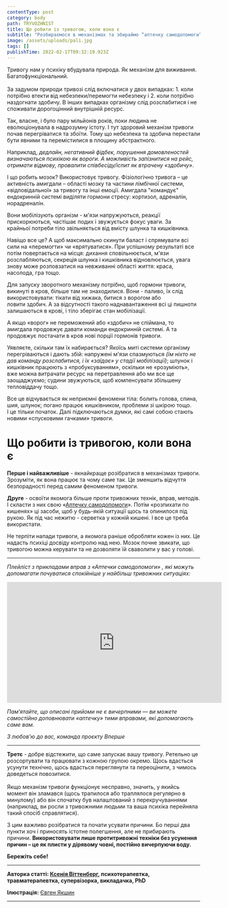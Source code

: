 ```yaml
---
contentType: post
category: body
path: TRYVOZHNIST
title: Що робити із тривогою, коли вона є
subtitle: "Розбираємося в механізмах та збираймо “аптечку самодопомоги” "
image: /assets/uploads/pali.jpg
tags: []
publishTime: 2022-02-17T09:32:19.923Z
---
```

<!--StartFragment-->

Тривогу нам у психіку вбудувала природа. Як механізм для виживання. Багатофункціональний.\
\
За задумом природи тривозі слід включатися у двох випадках: 1. коли потрібно втекти від небезпеки/перемогти небезпеку і 2. коли потрібно наздогнати здобичу. В інших випадках організму слід розслабитися і не споживати дорогоцінний внутрішній ресурс.

Так, власне, і було пару мільйонів років, поки людина не еволюціонувала в надрозумну істоту. І тут здоровий механізм тривоги почав перегріватися та збоїти. Тому що небезпека та здобича перестали бути явними та перемістилися в площину абстрактного.

Наприклад, *дедлайн, негативний фідбек, порушення домовленостей визначаються психікою як вороги. А можливість запізнитися на рейс, отримати відмову, провалити співбесіду/іспит як втрачену «здобичу»*.

І що робить мозок? Використовує тривогу. Фізіологічно тривога – це активність амигдали – області мозку та частини лімбічної системи, «відповідальної» за тривогу та інші емоції. Амигдала "командує" ендокринній системі виділяти гормони стресу: кортизол, адреналін, норадреналін.

Вони мобілізують організм - м'язи напружуються, реакції прискорюються, частішає подих і звужується фокус уваги. За крайньої потреби тіло звільняється від вмісту шлунка та кишківника.

Навіщо все це? А щоб максимально скинути баласт і спрямувати всі сили на «перемогти» чи «врятуватися». При успішному результаті все потім повертається на місця: дихання сповільнюється, м'язи розслабляються, секреція шлунка і кишківника відновлюється, увага знову може розповзатися на невживанні області життя: краса, насолода, гра тощо.

Для запуску зворотного механізму потрібно, щоб гормони тривоги, викинуті в кров, більше там не знаходилися. Вони - паливо, їх слід використовувати: тікати від хижака, битися з ворогом або ловити здобич. А за відсутності такого наднавантаження всі ці пишноти залишаються в крові, і тіло зберігає стан мобілізації.

А якщо «ворог» не переможений або «здобич» не спіймана, то амигдала продовжує давати команди ендокринній системі. А та продовжує постачати в кров нові порції гормонів тривоги. 

Уявляєте, скільки там їх набирається? Якоїсь миті системи організму перегріваються і дають збій: напружені м'язи спазмуються *(їм ніхто не дав команду розслабитися, і їх «заїдає» у стадії мобілізації)*; шлунок і кишківник працюють з «пробуксуванням», оскільки не «розуміють», вже можна витрачати ресурс на перетравлення або ми все ще заощаджуємо; судини звужуються, щоб компенсувати збільшену тепловіддачу тощо.

Все це відчувається як неприємні феномени тіла: болить голова, спина, шия, шлунок; погано працює кишківником, проблеми зі шкірою тощо.\
І це тільки початок. Далі підключаються думки, які самі собою стають новими «спусковими гачками» тривоги.





# Що робити із тривогою, коли вона є





**Перше і найважливіше** - якнайкраще розібратися в механізмах тривоги. Зрозуміти, як вона працює та чому саме так. Це зменшить відчуття безпорадності перед самим феноменом тривоги.

**Друге** - освоїти якомога більше проти тривожних технік, вправ, методів. І скласти з них свою «[Аптечку самодопомоги](https://www.youtube.com/watch?v=vCvDWu6qHKQ&list=PLz7CNUtkWOpQGx3ggI6OuDlLJtGHU7Lc2)». Потім «розпихати по кишенях» ці засоби, щоб у будь-якій ситуації щось та опинилося під рукою. Як під час нежитю - серветка у кожній кишені. І все це треба використати. 

Не терпіти напади тривоги, а якомога раніше обробляти кожен із них. Це надасть психіці досвіду контролю над нею. Мозок почне звикати, що тривогою можна керувати та не дозволяти їй сваволити у вас у голові.

- - -

*Плейліст з прикладами вправ з «Аптечки самодопомоги» , які можуть допомагати почуватися спокійніше у найбільш тривожних ситуаціях:*

<iframe width="560" height="315" src="https://www.youtube.com/embed/vCvDWu6qHKQ" title="YouTube video player" frameborder="0" allow="accelerometer; autoplay; clipboard-write; encrypted-media; gyroscope; picture-in-picture" allowfullscreen></iframe>

*Пам’ятайте, що описані прийоми не є вичерпними — ви можете самостійно доповнювати «аптечку» тими вправами, які допомагають саме вам.* 

*З любов'ю до вас, команда проєкту Вперше*

- - -

**Третє** - добре відстежити, що саме запускає вашу тривогу. Ретельно це розсортувати та працювати з кожною групою окремо. Щось вдасться усунути технічно, щось вдасться переглянути та переоцінити, з чимось доведеться повозитися.\
\
Якщо механізм тривоги функціонує несправно, значить, у якийсь момент він зламався (щось трапилося або траплялося регулярно в минулому) або він спочатку був налаштований з перекручуваннями (наприклад, ви росли з тривожними людьми та ваша психіка перейняла такий спосіб справлятися).

З цим важливо розібратися та почати усувати причини. Бо перші два пункти хоч і приносять істотне полегшення, але не прибирають причини. **Використовувати лише протитривожні техніки без усунення причин – це як плисти у дірявому човні, постійно вичерпуючи воду.**

**Бережіть себе!**

- - -

**Авторка статті: [Ксенія Віттенберг](https://vittenbergschool.com/), психотерапевтка, травматерапевтка, супервізорка, викладачка, PhD**

**Ілюстрація:** [Євген Якшин](https://www.instagram.com/ev.yakshin/)

- - -